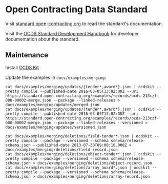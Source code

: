 # Open Contracting Data Standard

Visit [standard.open-contracting.org](https://standard.open-contracting.org) to read the standard's documentation.

Visit the [OCDS Standard Development Handbook](https://ocds-standard-development-handbook.readthedocs.io/en/latest/standard/) for developer documentation about the standard.

## Maintenance

Install [OCDS Kit](https://pypi.org/project/ocdskit/)

Update the examples in `docs/examples/merging`:

```shell
cat docs/examples/merging/updates/{tender*,award*}.json | ocdskit --pretty compile --published-date 2016-03-05T13:02:00Z --uri https://standard.open-contracting.org/examples/records/ocds-213czf-000-00002-merge.json --package --linked-releases > docs/examples/merging/updates/merged.json
cat docs/examples/merging/updates/{tender*,award*}.json | ocdskit --pretty compile --published-date 2016-03-05T13:02:00Z --uri https://standard.open-contracting.org/examples/records/ocds-213czf-000-00002-merge.json --package --linked-releases --versioned > docs/examples/merging/updates/versioned.json
```

```shell
cat docs/examples/merging/deletions/field-tender*.json | ocdskit --pretty compile --package --versioned --schema schema/release-schema.json --published-date 2013-07-30T09:00:10.000Z > docs/examples/merging/deletions/field-record.json
cat docs/examples/merging/deletions/object-tender*.json | ocdskit --pretty compile --package --versioned --schema schema/release-schema.json > docs/examples/merging/deletions/object-record.json
cat docs/examples/merging/deletions/array_award*.json | ocdskit --pretty compile --package --versioned --schema schema/release-schema.json > docs/examples/merging/deletions/array-record.json
```
